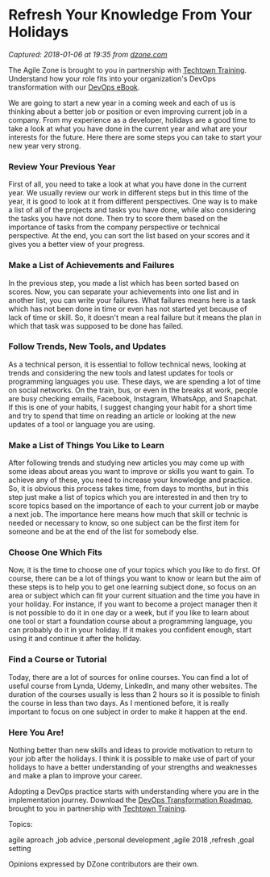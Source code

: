 # Refresh Your Knowledge From Your Holidays

_Captured: 2018-01-06 at 19:35 from [dzone.com](https://dzone.com/articles/refresh-your-knowledge-on-holidays?edition=350098&utm_source=Daily%20Digest&utm_medium=email&utm_campaign=Daily%20Digest%202018-01-06)_

The Agile Zone is brought to you in partnership with [Techtown Training](https://dzone.com/go?i=266428&u=http%3A%2F%2Fwww.techtowntraining.com%2F). Understand how your role fits into your organization's DevOps transformation with our [DevOps eBook](https://dzone.com/go?i=266428&u=http%3A%2F%2Fpages.aspeinc.com%2Fdevops-enterprise-ebook.html%3Futm_source%3Ddzone%26utm_medium%3Dfooter%26utm_campaign%3Ddevebook).

We are going to start a new year in a coming week and each of us is thinking about a better job or position or even improving current job in a company. From my experience as a developer, holidays are a good time to take a look at what you have done in the current year and what are your interests for the future. Here there are some steps you can take to start your new year very strong.

### Review Your Previous Year

First of all, you need to take a look at what you have done in the current year. We usually review our work in different steps but in this time of the year, it is good to look at it from different perspectives. One way is to make a list of all of the projects and tasks you have done, while also considering the tasks you have not done. Then try to score them based on the importance of tasks from the company perspective or technical perspective. At the end, you can sort the list based on your scores and it gives you a better view of your progress.

### Make a List of Achievements and Failures 

In the previous step, you made a list which has been sorted based on scores. Now, you can separate your achievements into one list and in another list, you can write your failures. What failures means here is a task which has not been done in time or even has not started yet because of lack of time or skill. So, it doesn't mean a real failure but it means the plan in which that task was supposed to be done has failed.

### Follow Trends, New Tools, and Updates

As a technical person, it is essential to follow technical news, looking at trends and considering the new tools and latest updates for tools or programming languages you use. These days, we are spending a lot of time on social networks. On the train, bus, or even in the breaks at work, people are busy checking emails, Facebook, Instagram, WhatsApp, and Snapchat. If this is one of your habits, I suggest changing your habit for a short time and try to spend that time on reading an article or looking at the new updates of a tool or language you are using.

### Make a List of Things You Like to Learn

After following trends and studying new articles you may come up with some ideas about areas you want to improve or skills you want to gain. To achieve any of these, you need to increase your knowledge and practice. So, it is obvious this process takes time, from days to months, but in this step just make a list of topics which you are interested in and then try to score topics based on the importance of each to your current job or maybe a next job. The importance here means how much that skill or technic is needed or necessary to know, so one subject can be the first item for someone and be at the end of the list for somebody else.

### Choose One Which Fits 

Now, it is the time to choose one of your topics which you like to do first. Of course, there can be a lot of things you want to know or learn but the aim of these steps is to help you to get one learning subject done, so focus on an area or subject which can fit your current situation and the time you have in your holiday. For instance, if you want to become a project manager then it is not possible to do it in one day or a week, but if you like to learn about one tool or start a foundation course about a programming language, you can probably do it in your holiday. If it makes you confident enough, start using it and continue it after the holiday.

### Find a Course or Tutorial

Today, there are a lot of sources for online courses. You can find a lot of useful course from Lynda, Udemy, LinkedIn, and many other websites. The duration of the courses usually is less than 2 hours so it is possible to finish the course in less than two days. As I mentioned before, it is really important to focus on one subject in order to make it happen at the end.

### Here You Are!

Nothing better than new skills and ideas to provide motivation to return to your job after the holidays. I think it is possible to make use of part of your holidays to have a better understanding of your strengths and weaknesses and make a plan to improve your career.

Adopting a DevOps practice starts with understanding where you are in the implementation journey. Download the [DevOps Transformation Roadmap](https://dzone.com/go?i=266427&u=http%3A%2F%2Fpages.techtowntraining.com%2FDevOpsRoadmapDzone_DevOpsTransformationRoadmap.html%3Futm_source%3Ddzone%26utm_medium%3Dheader%26utm_campaign%3Ddevops-transformation), brought to you in partnership with [Techtown Training](https://dzone.com/go?i=266427&u=http%3A%2F%2Fwww.techtowntraining.com%2F).

Topics:

agile aproach ,job advice ,personal development ,agile 2018 ,refresh ,goal setting

Opinions expressed by DZone contributors are their own.
